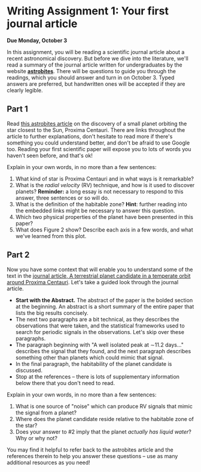 # Writing Assignment 1: Your first journal article

**Due Monday, October 3**

In this assignment, you will be reading a scientific journal article about a recent astronomical discovery. But before we dive into the literature, we'll read a summary of the journal article written for undergraduates by the website [**astrobites**](https://astrobites.org). There will be questions to guide you through the readings, which you should answer and turn in on October 3. Typed answers are preferred, but handwritten ones will be accepted if they are clearly legible.

## Part 1

Read [this astrobites article](https://astrobites.org/2016/08/26/earths-new-neighbor-proxima-b/) on the discovery of a small planet orbiting the star closest to the Sun, Proxima Centauri. There are links throughout the article to further explanations, don't hesitate to read more if there's something you could understand better, and don't be afraid to use Google too. Reading your first scientific paper will expose you to lots of words you haven't seen before, and that's ok! 

Explain in your own words, in no more than a few sentences:

1. What kind of star is Proxima Centauri and in what ways is it remarkable?
2. What is the _radial velocity_ (RV) technique, and how is it used to discover planets? **Reminder:** a long essay is not necessary to respond to this answer, three sentences or so will do.
3. What is the definition of the habitable zone? **Hint**: further reading into the embedded links might be necessary to answer this question.
4. Which two physical properties of the planet have been presented in this paper?
5. What does Figure 2 show? Describe each axis in a few words, and what we've learned from this plot. 

## Part 2

Now you have some context that will enable you to understand some of the text in the [journal article, A terrestrial planet candidate in a temperate orbit around Proxima Centauri](http://www.eso.org/public/archives/releases/sciencepapers/eso1629/eso1629a.pdf). Let's take a guided look through the journal article. 

* **Start with the Abstract.** The abstract of the paper is the bolded section at the beginning. An abstract is a short summary of the entire paper that lists the big results concisely.
* The next two paragraphs are a bit technical, as they describes the observations that were taken, and the statistical frameworks used to search for periodic signals in the observations. Let's skip over these paragraphs.
* The paragraph beginning with "A well isolated peak at ∼11.2 days..." describes the signal that they found, and the next paragraph describes something other than planets which could mimic that signal.
* In the final paragraph, the habitability of the planet candidate is discussed.
* Stop at the references – there is lots of supplementary information below there that you don't need to read.

Explain in your own words, in no more than a few sentences:

1. What is one source of "noise" which can produce RV signals that mimic the signal from a planet?
2. Where does the planet candidate reside relative to the habitable zone of the star?
3. Does your answer to #2 imply that the planet _actually has liquid water_? Why or why not?

You may find it helpful to refer back to the astrobites article and the references therein to help you answer these questions – use as many additional resources as you need!
